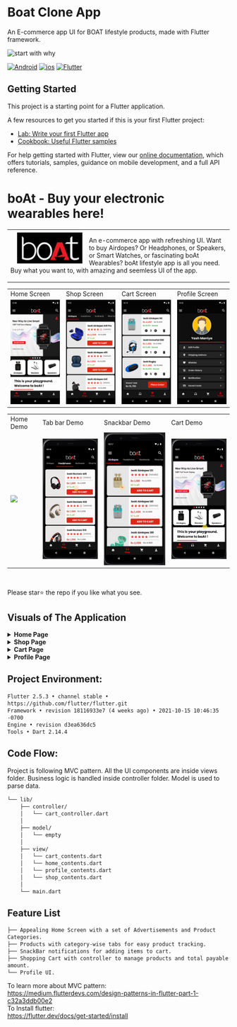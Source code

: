 # Boat Clone App 
An E-commerce app UI for BOAT lifestyle products, made with Flutter framework.

![start with why](https://img.shields.io/badge/status-in%20progress-yellow.svg?style=flat)

[![Android](https://img.shields.io/badge/Android-128605?style=for-the-badge&logo=android&logoColor=white)]()
[![ios](https://img.shields.io/badge/iOS-101010?style=for-the-badge&logo=apple&logoColor=white)]()
[![Flutter](https://img.shields.io/badge/Flutter-%2302569B.svg?style=for-the-badge&logo=Flutter&logoColor=white)]()

## Getting Started

This project is a starting point for a Flutter application.

A few resources to get you started if this is your first Flutter project:

- [Lab: Write your first Flutter app](https://flutter.dev/docs/get-started/codelab)
- [Cookbook: Useful Flutter samples](https://flutter.dev/docs/cookbook)

For help getting started with Flutter, view our
[online documentation](https://flutter.dev/docs), which offers tutorials,
samples, guidance on mobile development, and a full API reference.


# boAt - Buy your electronic wearables here!
<table>
  <tr>
    <td>
      <img src="assets/logo.png" height=70 align="left", style="margin:5px 15px"> 
    <p>An e-commerce app with refreshing UI. Want to buy Airdopes? Or Headphones, or Speakers, or Smart Watches, or fascinating boAt Wearables? boAt lifestyle app is all you need. Buy what you want to, with amazing and seemless UI of the app.
      </p>
    </td>
  </tr>
</table>
<table>
  <tr>
     <td>Home Screen</td>
     <td>Shop Screen</td>
     <td>Cart Screen</td>
     <td>Profile Screen</td>
  </tr>
  <tr>
    <td><img src="./assets/screenshots/home/ads/home_ad1.png" width=230 ></td>
    <td><img src="./assets/screenshots/shop/airdopes.png" width=230 ></td>
    <td><img src="./assets/screenshots/cart/cart.png" width=230 ></td>
    <td><img src="./assets/screenshots/profile/profile.png" width=230 ></td>
  </tr>
 </table>

<table>
  <tr>
     <td>Home Demo</td>
     <td>Tab bar Demo</td>
     <td>Snackbar Demo</td>
     <td>Cart Demo</td>
  </tr>
  <tr>
    <td><img src="./assets/screenshots/demo_gifs/home.gif" width=230 ></td>
    <td><img src="./assets/screenshots/demo_gifs/tabBar.gif" width=230 ></td>
    <td><img src="./assets/screenshots/demo_gifs/snackbar.gif" width=230 ></td>
    <td><img src="./assets/screenshots/demo_gifs/cart.gif" width=230 ></td>
  </tr>
  </table>

<br>

Please star⭐ the repo if you like what you see.
<br>


## **Visuals of The Application**

<!-- ----------------------------------- Home Page ---------------------------------- -->

<details>
  <summary> <b>Home Page</b></summary><br/>
  <table>
  <tr>
     <td>Advertisement 2</td>
     <td>Advertisement 3</td>
     <td>Advertisement 4</td>
     <td>Advertisement 5</td>
  </tr>
  <tr>
     <td><img src="./assets/screenshots/home/ads/home_ad2.png" width=230 ></td>
     <td><img src="./assets/screenshots/home/ads/home_ad3.png" width=230 ></td>
     <td><img src="./assets/screenshots/home/ads/home_ad4.png" width=230 ></td>
     <td><img src="./assets/screenshots/home/ads/home_ad5.png" width=230 ></td>
  </tr>
  <tr>
     <td>boAt-Head Kiara</td>
     <td>boAt-Head Kartik</td>
     <td>boAt-Head Rashmika</td>
     <td>boAt-Head KL Rahul</td>
  </tr>
  <tr>
    <td><img src="./assets/screenshots/home/boatheads/boathead1.png" width=230 ></td>
    <td><img src="./assets/screenshots/home/boatheads/boathead2.png" width=230 ></td>
    <td><img src="./assets/screenshots/home/boatheads/boathead3.png" width=230 ></td>
    <td><img src="./assets/screenshots/home/boatheads/boathead4.png" width=230 ></td>
  </tr>
  <tr>
     <td>Empty Search Bar</td>
     <td>Search Text</td>
     <td>Drawer</td>
     <td>Home Page End</td>
  </tr>
  <tr>
     <td><img src="./assets/screenshots/search_bar/search_bar.png" width=230 ></td>
     <td><img src="./assets/screenshots/search_bar/search_on.png" width=230 ></td>
     <td><img src="./assets/screenshots/drawer/drawer.png" width=230 ></td>
     <td><img src="./assets/screenshots/home/home_end.png" width=230 ></td>
  </tr>
  </table>
</details>

<!-- ------------------------------- Shop Page ------------------------------------ -->

<details>
  <summary> <b>Shop Page</b></summary><br/>
  <table>
  <tr>
     <td>Airdopes Tab</td>
     <td>Headphones Tab</td>
     <td>Neckbands Tab</td>
     <td>Wired Tab</td>
  </tr>
  <tr>
     <td><img src="./assets/screenshots/shop/airdopes.png" width=230 ></td>
     <td><img src="./assets/screenshots/shop/headphones.png" width=230 ></td>
     <td><img src="./assets/screenshots/shop/neckbands.png" width=230 ></td>
     <td><img src="./assets/screenshots/shop/wired.png" width=230 ></td>
  </tr>
  </table>
  <table>
  <tr>
     <td>Speakers Tab</td>
     <td>Smartwatches Tab</td>
     <td>SnackBar Message</td>
  </tr>
  <tr>
    <td><img src="./assets/screenshots/shop/speakers.png" width=230 ></td>
    <td><img src="./assets/screenshots/shop/smartwatches.png" width=230 ></td>
    <td><img src="./assets/screenshots/shop/snackbar.png" width=230 ></td>
  </tr>
  </table>
</details>

<!-- ------------------------------- Cart Page ------------------------------------ -->


<details>
  <summary> <b>Cart Page</b></summary><br/>
  <table>
  <tr>
     <td>Empty Cart</td>
     <td>Filled Cart</td>
  </tr>
  <tr>
     <td><img src="./assets/screenshots/cart/empty_cart.png" width=230 ></td>
     <td><img src="./assets/screenshots/cart/cart.png" width=230 ></td>
  </tr>
  </table>
</details>

<!-- ------------------------------- Profile Page ------------------------------------ -->

<details>
  <summary> <b>Profile Page</b></summary><br/>
  <table>
  <tr>
     <td>Profile</td>
  </tr>
  <tr>
     <td><img src="./assets/screenshots/profile/profile.png" width=230 ></td>
  </tr>
  </table>
</details>

 <!-- -------------------------------------------------------------------------- -->
 

## Project Environment:
```
Flutter 2.5.3 • channel stable • https://github.com/flutter/flutter.git
Framework • revision 18116933e7 (4 weeks ago) • 2021-10-15 10:46:35 -0700
Engine • revision d3ea636dc5
Tools • Dart 2.14.4
```

## Code Flow:
Project is following MVC pattern. All the UI components are inside views folder. Business logic is handled inside controller folder. Model is used to parse data.

```
└── lib/
    ├── controller/
    │   └── cart_controller.dart
    │
    ├── model/
    │   └── empty
    │
    ├── view/
    │   └── cart_contents.dart
    │   └── home_contents.dart
    │   └── profile_contents.dart
    │   └── shop_contents.dart
    │
    └── main.dart
```

## Feature List
```
├── Appealing Home Screen with a set of Advertisements and Product Categories.
├── Products with category-wise tabs for easy product tracking.
├── SnackBar notifications for adding items to cart.
├── Shopping Cart with controller to manage products and total payable amount.
└── Profile UI.
```

To learn more about MVC pattern:<br>
https://medium.flutterdevs.com/design-patterns-in-flutter-part-1-c32a3ddb00e2<br>
To Install flutter:<br>
https://flutter.dev/docs/get-started/install